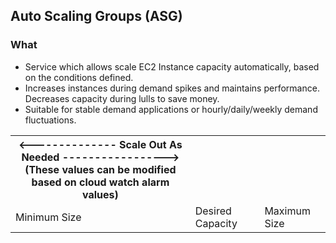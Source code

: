 ## Auto Scaling Groups (ASG)

### What 
 - Service which allows scale EC2 Instance capacity automatically, based on the conditions defined.
 - Increases instances during demand spikes and maintains performance. Decreases capacity during lulls to save money.
 - Suitable for stable demand applications or hourly/daily/weekly demand fluctuations.

 <table>
 <tr>
 	<th>
 	<-------------- Scale Out As Needed -----------------> <br> (These values can be modified based on cloud watch alarm values)
 	</th>
 </tr>
 <tr>
 	<td>Minimum Size</td>
 	<td>Desired Capacity</td>
 	<td>Maximum Size</td>
 </tr>
 </table>